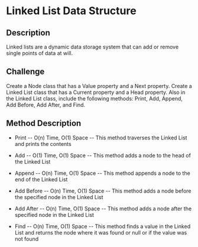 # Linked List Data Structure
## Description
Linked lists are a dynamic data storage system that can add or remove single points of data at will.

## Challenge
Create a Node class that has a Value property and a Next property. Create a Linked List class that has a Current property and a Head property.  Also in the Linked List class, include the following methods: Print, Add, Append, Add Before, Add After, and Find.

## Method Description
- Print 
-- O(n) Time, O(1) Space
-- This method traverses the Linked List and prints the contents

- Add
-- O(1) Time, O(1) Space
-- This method adds a node to the head of the Linked List

- Append
-- O(n) Time, O(1) Space
-- This method appends a node to the end of the Linked List

- Add Before
-- O(n) Time, O(1) Space
-- This method adds a node before the specified node in the Linked List

- Add After
-- O(n) Time, O(1) Space
-- This method adds a node after the specified node in the Linked List

- Find
-- O(n) Time, O(1) Space
-- This method finds a value in the Linked List and returns the node where it was found or null or if the value was not found